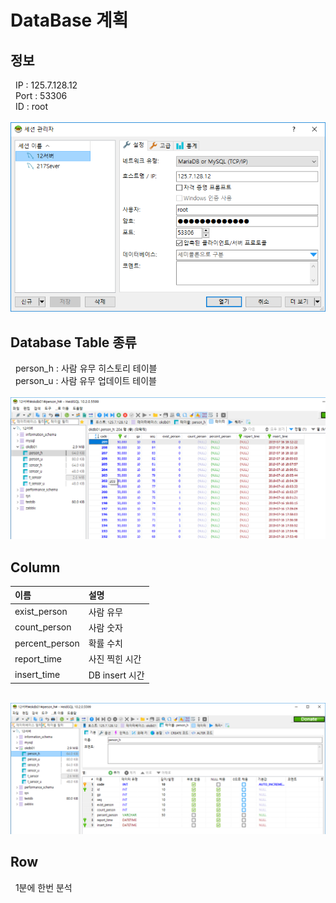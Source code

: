 # DataBase 계획
## 정보
  &nbsp; IP : 125.7.128.12<br>
  &nbsp; Port : 53306<br>
  &nbsp; ID : root<br>
  &nbsp; <img width="600" src="./images/mysql_info.png"></img><br>

## Database Table 종류 
  &nbsp; person_h : 사람 유무 히스토리 테이블<br>
  &nbsp; person_u : 사람 유무 업데이트 테이블<br>
  &nbsp; <img width="600" src="./images/mysql_database_table.png"></img><br>
  
## Column
이름 | 설명
:----|:----
exist_person  | 사람 유무 <br>
count_person  | 사람 숫자 <br>
percent_person | 확률 수치 <br>
report_time  | 사진 찍힌 시간 <br>
insert_time  | DB insert 시간 <br>
  &nbsp; <img width="600" src="./images/mysql_person_table.png"></img><br>


## Row
   &nbsp; 1분에 한번 분석<br>
